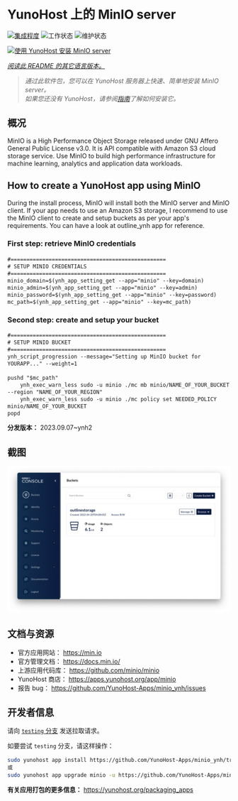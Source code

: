 <!--
注意：此 README 由 <https://github.com/YunoHost/apps/tree/master/tools/readme_generator> 自动生成
请勿手动编辑。
-->

# YunoHost 上的 MinIO server

[![集成程度](https://dash.yunohost.org/integration/minio.svg)](https://dash.yunohost.org/appci/app/minio) ![工作状态](https://ci-apps.yunohost.org/ci/badges/minio.status.svg) ![维护状态](https://ci-apps.yunohost.org/ci/badges/minio.maintain.svg)

[![使用 YunoHost 安装 MinIO server](https://install-app.yunohost.org/install-with-yunohost.svg)](https://install-app.yunohost.org/?app=minio)

*[阅读此 README 的其它语言版本。](./ALL_README.md)*

> *通过此软件包，您可以在 YunoHost 服务器上快速、简单地安装 MinIO server。*  
> *如果您还没有 YunoHost，请参阅[指南](https://yunohost.org/install)了解如何安装它。*

## 概况

MinIO is a High Performance Object Storage released under GNU Affero General Public License v3.0. It is API compatible with Amazon S3 cloud storage service. Use MinIO to build high performance infrastructure for machine learning, analytics and application data workloads.

## How to create a YunoHost app using MinIO
During the install process, MinIO will install both the MinIO server and MinIO client.
If your app needs to use an Amazon S3 storage, I recommend to use the MinIO client to create and setup buckets as per your app's requirements. You can have a look at outline_ynh app for reference.

### First step: retrieve MinIO credentials
```
#=================================================
# SETUP MINIO CREDENTIALS
#=================================================
minio_domain=$(ynh_app_setting_get --app="minio" --key=domain)
minio_admin=$(ynh_app_setting_get --app="minio" --key=admin)
minio_password=$(ynh_app_setting_get --app="minio" --key=password)
mc_path=$(ynh_app_setting_get --app="minio" --key=mc_path)
```

### Second step: create and setup your bucket
```
#=================================================
# SETUP MINIO BUCKET
#=================================================
ynh_script_progression --message="Setting up MinIO bucket for YOURAPP..." --weight=1

pushd "$mc_path"
	ynh_exec_warn_less sudo -u minio ./mc mb minio/NAME_OF_YOUR_BUCKET --region "NAME_OF_YOUR_REGION"
	ynh_exec_warn_less sudo -u minio ./mc policy set NEEDED_POLICY minio/NAME_OF_YOUR_BUCKET
popd
```

**分发版本：** 2023.09.07~ynh2

## 截图

![MinIO server 的截图](./doc/screenshots/minio-browser.png)

## 文档与资源

- 官方应用网站： <https://min.io>
- 官方管理文档： <https://docs.min.io/>
- 上游应用代码库： <https://github.com/minio/minio>
- YunoHost 商店： <https://apps.yunohost.org/app/minio>
- 报告 bug： <https://github.com/YunoHost-Apps/minio_ynh/issues>

## 开发者信息

请向 [`testing` 分支](https://github.com/YunoHost-Apps/minio_ynh/tree/testing) 发送拉取请求。

如要尝试 `testing` 分支，请这样操作：

```bash
sudo yunohost app install https://github.com/YunoHost-Apps/minio_ynh/tree/testing --debug
或
sudo yunohost app upgrade minio -u https://github.com/YunoHost-Apps/minio_ynh/tree/testing --debug
```

**有关应用打包的更多信息：** <https://yunohost.org/packaging_apps>
